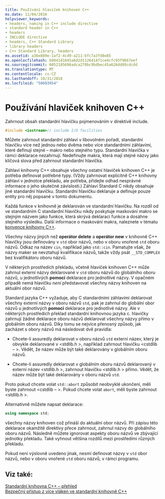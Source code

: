 ```yaml
---
title: Používání hlaviček knihoven C++
ms.date: 11/04/2016
helpviewer_keywords:
- headers, naming in C++ include directive
- standard header in C++
- headers
- INCLUDE directive
- headers, C++ Standard Library
- library headers
- C++ Standard Library, headers
ms.assetid: a36e889e-1af2-4cd9-a211-bfc7a3fd8e85
ms.openlocfilehash: b9841d1045a6d2d1126414f1ce4cfc93f9667eef
ms.sourcegitcommit: 6052185696adca270bc9bdbec45a626dd89cdcdd
ms.translationtype: MT
ms.contentlocale: cs-CZ
ms.lasthandoff: 10/31/2018
ms.locfileid: "50603954"
---
```

# <a name="using-c-library-headers"></a>Používání hlaviček knihoven C++

Zahrnout obsah standardní hlavičku pojmenováním v direktivě include.

```cpp
#include <iostream>// include I/O facilities
```

Můžete zahrnout standardní záhlaví v libovolném pořadí, standardní hlavičku více než jednou nebo dvěma nebo více standardními záhlavími, které definují stejné – makro nebo stejného typu. Standardní hlavička v rámci deklarace nezahrnují. Nedefinujte makra, která mají stejné názvy jako klíčová slova před zahrnout standardní hlavička.

Záhlaví knihovny C++ obsahuje všechny ostatní hlaviček knihoven C++ je potřeba definovat potřebné typy. (Vždy zahrnovat explicitně C++ knihovny záhlaví v jednotce překladu, ale potřeba, přidejte odhad nesprávné informace o jeho skutečné závislosti.) Záhlaví Standard C nikdy obsahuje jiné standardní hlavičku. Standardní hlavičku deklaruje a definuje pouze entity pro něj popsané v tomto dokumentu.

Každá funkce v knihovně je deklarován ve standardní hlavičku. Na rozdíl od ve standardním C standardní hlavičku nikdy poskytuje maskování makro se stejným názvem jako funkce, která skrývá deklaraci funkce a dosáhne stejného výsledku. Další informace o maskování makra, naleznete v tématu [konvence knihovny C++](../standard-library/cpp-library-conventions.md).

Všechny názvy jiných než **operátor delete** a **operátor new** v knihovně C++ hlavičky jsou definovány v `std` obor názvů, nebo v oboru vnořené `std` oboru názvů. Odkaz na název `cin`, například jako `std::cin`. Pamatujte však, že názvy maker se nevztahují kvalifikace názvů, takže vždy psát `__STD_COMPLEX` bez kvalifikátoru oboru názvů.

V některých prostředích překladu, včetně hlaviček knihoven C++ může zahrnul externí názvy deklarované v `std` oboru názvů do globálního oboru názvů, u jednotlivých **pomocí** deklarace pro jednotlivé názvy. V opačném případě nemá hlavičku *není* představovat všechny názvy knihoven na aktuální obor názvů.

Standard jazyka C++ vyžaduje, aby C standardními záhlavími deklarovat všechny externí názvy v oboru názvů `std`, pak je zahrnul do globální obor názvů u jednotlivých **pomocí** deklarace pro jednotlivé názvy. Ale v některých prostředích překlad standardní knihovnou jazyka c. hlavičky zahrnují žádné deklarace oboru názvů deklarovat všechny názvy přímo v globálním oboru názvů. Díky tomu se nejvíce přenosný způsob, jak zacházet s obory názvů má následovat dvě pravidla:

- Chcete-li assuredly deklarovat v oboru názvů `std` externí název, který je obvykle deklarované v \<stdlib.h >, například zahrnout hlavičku \<cstdlib – >. Vědět, že název může být také deklarovány v globálním oboru názvů.

- Chcete-li assuredly deklarovat v globálním oboru názvů deklarovaný v externí název \<stdlib.h >, zahrnout hlavičku \<stdlib.h > přímo. Vědět, že název může být také deklarovány v oboru názvů `std`.

Proto pokud chcete volat `std::abort` způsobit neobvyklé ukončení, měli byste zahrnout \<cstdlib – >. Pokud chcete volat `abort`, měli byste zahrnout \<stdlib.h >.

Alternativně můžete napsat deklarace:

```cpp
using namespace std;
```

všechny názvy knihoven což přináší do aktuální obor názvů. Při zápisu této deklarace okamžitě direktivy přece zahrnout, zahrnul názvy do globálního oboru názvů. Následně můžete ignorovat aspekty oboru názvů ve zbývající jednotky překladu. Také vyhnout většina rozdílů mezi prostředími různých překladu.

Pokud není výslovně uvedeno jinak, nesmí definovat názvy v `std` obor názvů, nebo v oboru vnořené `std` oboru názvů, v rámci programu.

## <a name="see-also"></a>Viz také:

[Standardní knihovna C++ – přehled](../standard-library/cpp-standard-library-overview.md)<br/>
[Bezpečný přístup z více vláken ve standardní knihovně C++](../standard-library/thread-safety-in-the-cpp-standard-library.md)<br/>
